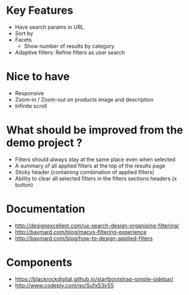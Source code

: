 # Key Features

* Have search params in URL
* Sort by
* Facets
	* Show number of results by category
* Adaptive filters: Refine filters as user search

# Nice to have

* Responsive
* Zoom-in / Zoom-out on products image and description
* Infinite scroll


# What should be improved from the demo project ?

* Filters should always stay at the same place even when selected
* A summary of all applied filters at the top of the results page
* Sticky header (containing combination of applied filters)
* Ability to clear all selected filters in the filters sections headers (x button)


# Documentation

* http://designexcellent.com/ux-search-design-organising-filtering/
* http://baymard.com/blog/macys-filtering-experience
* http://baymard.com/blog/how-to-design-applied-filters

# Components 

* https://blackrockdigital.github.io/startbootstrap-simple-sidebar/
* http://www.codeply.com/go/SufxS3ir55
